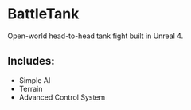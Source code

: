 # BattleTank
Open-world head-to-head tank fight built in Unreal 4. 

## Includes:
* Simple AI
* Terrain
* Advanced Control System

